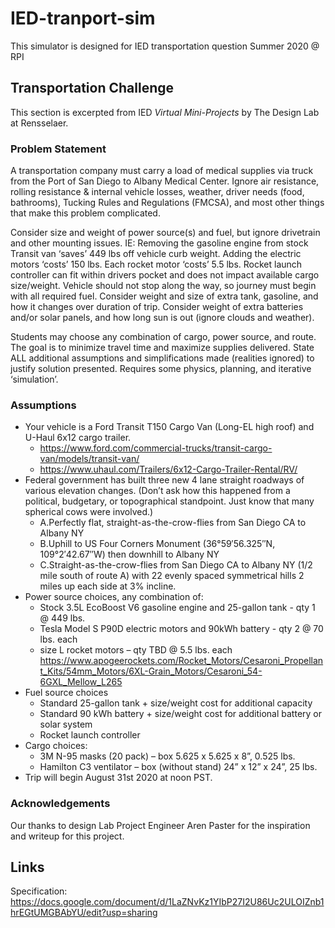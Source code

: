 # IED-tranport-sim

This simulator is designed for IED transportation question Summer 2020 @ RPI

## Transportation Challenge
This section is excerpted from IED *Virtual Mini-Projects* by The Design Lab at Rensselaer.

### Problem Statement
A transportation company must carry a load of medical supplies via truck from the Port of San Diego to Albany Medical Center. Ignore air resistance, rolling resistance & internal vehicle losses, weather, driver needs (food, bathrooms), Tucking Rules and Regulations (FMCSA), and most other things that make this problem complicated. 

Consider size and weight of power source(s) and fuel, but ignore drivetrain and other mounting issues. IE: Removing the gasoline engine from stock Transit van ‘saves’ 449 lbs off vehicle curb weight. Adding the electric motors ‘costs’ 150 lbs. Each rocket motor ‘costs’ 5.5 lbs. Rocket launch controller can fit within drivers pocket and does not impact available cargo size/weight.
Vehicle should not stop along the way, so journey must begin with all required fuel. Consider weight and size of extra tank, gasoline, and how it changes over duration of trip. Consider weight of extra batteries and/or solar panels, and how long sun is out (ignore clouds and weather). 

Students may choose any combination of cargo, power source, and route. The goal is to minimize travel time and maximize supplies delivered.
State ALL additional assumptions and simplifications made (realities ignored) to justify solution presented.
Requires some physics, planning, and iterative ‘simulation’.

### Assumptions
- Your vehicle is a Ford Transit T150 Cargo Van (Long-EL high roof) and U-Haul 6x12 cargo trailer. 
    - https://www.ford.com/commercial-trucks/transit-cargo-van/models/transit-van/
    - https://www.uhaul.com/Trailers/6x12-Cargo-Trailer-Rental/RV/ 
- Federal government has built three new 4 lane straight roadways of various elevation changes. (Don’t ask how this happened from a political, budgetary, or topographical standpoint. Just know that many spherical cows were involved.)
    - A.Perfectly flat, straight-as-the-crow-flies from San Diego CA to Albany NY
    - B.Uphill to US Four Corners Monument (36°59′56.325″N, 109°2′42.67″W) then downhill to Albany NY
    - C.Straight-as-the-crow-flies from San Diego CA to Albany NY (1/2 mile south of route A) with 22 evenly spaced symmetrical hills 2 miles up each side at 3% incline.
- Power source choices, any combination of:
    - Stock 3.5L EcoBoost V6 gasoline engine and 25-gallon tank - qty 1 @ 449 lbs. 
    - Tesla Model S P90D electric motors and 90kWh battery - qty 2 @ 70 lbs. each
    - size L rocket motors – qty TBD @ 5.5 lbs. each 
    https://www.apogeerockets.com/Rocket_Motors/Cesaroni_Propellant_Kits/54mm_Motors/6XL-Grain_Motors/Cesaroni_54-6GXL_Mellow_L265 
- Fuel source choices
    - Standard 25-gallon tank + size/weight cost for additional capacity
    - Standard 90 kWh battery + size/weight cost for additional battery or solar system
    - Rocket launch controller
- Cargo choices:
    - 3M N-95 masks (20 pack) – box 5.625 x 5.625 x 8”, 0.525 lbs.
    - Hamilton C3 ventilator – box (without stand) 24” x 12” x 24”, 25 lbs.
- Trip will begin August 31st 2020 at noon PST.

### Acknowledgements
Our thanks to design Lab Project Engineer Aren Paster for the inspiration and writeup for this project.

## Links
Specification: https://docs.google.com/document/d/1LaZNvKz1YIbP27I2U86Uc2ULOIZnb1hrEGtUMGBAbYU/edit?usp=sharing
